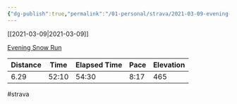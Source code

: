 ```yaml
---
{"dg-publish":true,"permalink":"/01-personal/strava/2021-03-09-evening-snow-run/"}
---
```



[[2021-03-09\|2021-03-09]]

[Evening Snow Run](https://www.strava.com/activities/4921888115)

| Distance | Time  | Elapsed Time | Pace | Elevation |
| -------- | ----- | ------------ | ---- | --------- |
| 6.29     | 52:10 | 54:30        | 8:17 | 465       |




#strava
